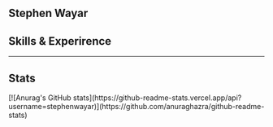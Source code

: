 <h2>Stephen Wayar</h2>

<h2>Skills & Experirence</h2>

<hr>
<h2>Stats</h2>
[![Anurag's GitHub stats](https://github-readme-stats.vercel.app/api?username=stephenwayar)](https://github.com/anuraghazra/github-readme-stats)


